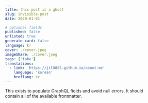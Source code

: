```yaml
---
title: this post is a ghost
slug: invisible-post
date: 2020-01-01

# optional fields
published: false
unlisted: true
generate-card: false
language: kr
cover: ./cover.jpeg
imageShare: ./cover.jpeg
tags: ['fake']
translations:
  - link: 'https://jil8885.github.io/about-me'
    language: 'korean'
    hreflang: kr
---
```


This exists to populate GraphQL fields and avoid null errors. It should contain
all of the available frontmatter.